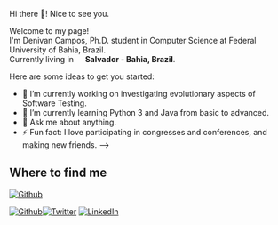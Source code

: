 Hi there 👋! Nice to see you.

<p>Welcome to my page! </br> I'm Denivan Campos, Ph.D. student in Computer Science at Federal University of Bahia, Brazil.
</br> Currently living in <img src="https://s1.static.brasilescola.uol.com.br/be/conteudo/images/2-bandeira-do-brasil.jpg" width="13"/> <b>Salvador - Bahia, Brazil</b>.
<p>

Here are some ideas to get you started:

- 🔭 I’m currently working on investigating evolutionary aspects of Software Testing. 
- 🌱 I’m currently learning Python 3 and Java from basic to advanced.
- 💬 Ask me about anything.
- ⚡ Fun fact: I love participating in congresses and conferences, and making new friends.
-->

<h2>Where to find me</h2>
<p><a href="mailto:dhennya@gmail.com" target="_blank"><img alt="Github" src="https://img.shields.io/badge/Gmail-D14836?style=for-the-badge&logo=gmail&logoColor=white" /></a>
<p><a href="https://github.com/dhennyacampos" target="_blank"><img alt="Github" src="https://img.shields.io/badge/GitHub-%2312100E.svg?&style=for-the-badge&logo=Github&logoColor=white" /></a><a href="https://twitter.com/DhennyaCampos" target="_blank"><img alt="Twitter" src="https://img.shields.io/badge/twitter-%231DA1F2.svg?&style=for-the-badge&logo=twitter&logoColor=white" /></a> 
<a href="https://www.linkedin.com/in/denivan-campos-dhennya-41a50b38//" target="_blank"><img alt="LinkedIn" src="https://img.shields.io/badge/linkedin-%230077B5.svg?&style=for-the-badge&logo=linkedin&logoColor=white" />
</p>
